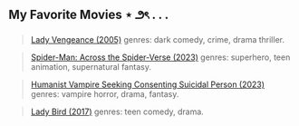## My Favorite Movies ⋆ ౨ৎ . . .

> [Lady Vengeance (2005)](https://www.imdb.com/title/tt0451094/?ref_=nv_sr_srsg_0_tt_8_nm_0_in_0_q_lady%2520ven)
> genres: dark comedy, crime, drama thriller.

> [Spider-Man: Across the Spider-Verse (2023)](https://www.imdb.com/title/tt9362722/?ref_=int_ratm_tt_i_6)
> genres: superhero, teen animation, supernatural fantasy.

> [Humanist Vampire Seeking Consenting Suicidal Person (2023)](https://www.imdb.com/title/tt24216998/?ref_=nv_sr_srsg_0_tt_8_nm_0_in_0_q_humanist)
> genres: vampire horror, drama, fantasy.

> [Lady Bird (2017)](https://www.imdb.com/title/tt4925292/?ref_=nv_sr_srsg_0_tt_5_nm_3_in_0_q_lady%2520bird)
> genres: teen comedy, drama.

